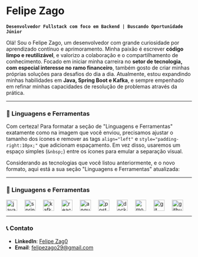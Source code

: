 # Felipe Zago

**`Desenvolvedor Fullstack com foco em Backend | Buscando Oportunidade Júnior`**

Olá\! Sou o Felipe Zago, um desenvolvedor com grande curiosidade por aprendizado contínuo e aprimoramento. Minha paixão é escrever **código limpo e reutilizável**, e valorizo a colaboração e o compartilhamento de conhecimento. Focado em iniciar minha carreira no **setor de tecnologia, com especial interesse no ramo financeiro**, também gosto de criar minhas próprias soluções para desafios do dia a dia. Atualmente, estou expandindo minhas habilidades em **Java, Spring Boot e Kafka**, e sempre empenhado em refinar minhas capacidades de resolução de problemas através da prática.

-----

### 🧰 Linguagens e Ferramentas

Com certeza\! Para formatar a seção de "Linguagens e Ferramentas" exatamente como na imagem que você enviou, precisamos ajustar o tamanho dos ícones e remover as tags `align="left"` e `style="padding-right:10px;"` que adicionam espaçamento. Em vez disso, usaremos um espaço simples (`&nbsp;`) entre os ícones para emular a separação visual.

Considerando as tecnologias que você listou anteriormente, e o novo formato, aqui está a sua seção "Linguagens e Ferramentas" atualizada:

-----

### 🧰 Linguagens e Ferramentas

<div style="display: flex; align-items: center; gap: 20px;">
  <img src="https://cdn.jsdelivr.net/gh/devicons/devicon/icons/java/java-original.svg" height="30" alt="java logo" />
  <img src="https://cdn.jsdelivr.net/gh/devicons/devicon/icons/spring/spring-original.svg" height="30" alt="spring logo" />
  <img src="https://cdn.jsdelivr.net/gh/devicons/devicon/icons/apachekafka/apachekafka-original.svg" height="30" alt="kafka logo" />
  <img src="https://cdn.jsdelivr.net/gh/devicons/devicon/icons/react/react-original.svg" height="30" alt="react logo" />
  <img src="https://cdn.jsdelivr.net/gh/devicons/devicon/icons/angularjs/angularjs-original.svg" height="30" alt="angular logo" />
  <img src="https://cdn.jsdelivr.net/gh/devicons/devicon/icons/postgresql/postgresql-original.svg" height="30" alt="postgresql logo" />
  <img src="https://cdn.jsdelivr.net/gh/devicons/devicon/icons/docker/docker-original.svg" height="30" alt="docker logo" />
  <img src="https://cdn.jsdelivr.net/gh/devicons/devicon/icons/mongodb/mongodb-original.svg" height="30" alt="mongodb logo" />
  <img src="https://cdn.jsdelivr.net/gh/devicons/devicon/icons/git/git-original.svg" height="30" alt="git logo" />
  <img src="https://cdn.jsdelivr.net/gh/devicons/devicon/icons/github/github-original.svg" height="30" alt="github logo" />
</div>

-----
### 📞 Contato

* **LinkedIn**: [Felipe Zag0](https://www.linkedin.com/in/felipezag0/)
* **Email**: felipezago29@gmail.com
